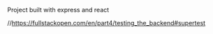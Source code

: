 Project built with express and react

//https://fullstackopen.com/en/part4/testing_the_backend#supertest